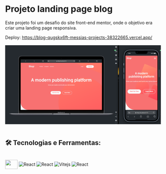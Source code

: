 # Projeto landing page blog

Este projeto foi um desafio do site front-end mentor, onde o objetivo era criar uma landing page responsiva.

<div>
    Deploy:
     <a href="https://blog-qugskx6ft-messias-projects-38322665.vercel.app/" >
       https://blog-qugskx6ft-messias-projects-38322665.vercel.app/
    </a>
   
</div><br>

<div>
   <img align="center" alt="" src="https://github.com/Dev-Messias/blog/blob/main/src/assets/images/imgTela.png" />
</div>

<div style="display: inline_block" ><br>
    <h2>🛠 Tecnologias e Ferramentas:</h2>
</div>
<div style="display: inline_block" ><br>
    <img align="center" alt="" height="30" width="40" src="https://cdn.jsdelivr.net/gh/devicons/devicon@latest/icons/vscode/vscode-original.svg" />
    <img align="center" alt="React" height="30" width="40" src="https://cdn.jsdelivr.net/gh/devicons/devicon@latest/icons/javascript/javascript-original.svg" />
    <img align="center" alt="React" height="30" width="40" src="https://cdn.jsdelivr.net/gh/devicons/devicon@latest/icons/react/react-original.svg" />
    <img align="center" alt="Vitejs" height="30" width="40" src="https://cdn.jsdelivr.net/gh/devicons/devicon@latest/icons/vitejs/vitejs-original.svg" />
    <img align="center" alt="React" height="30" width="40" src="https://cdn.jsdelivr.net/gh/devicons/devicon@latest/icons/tailwindcss/tailwindcss-original.svg" />
</div>

